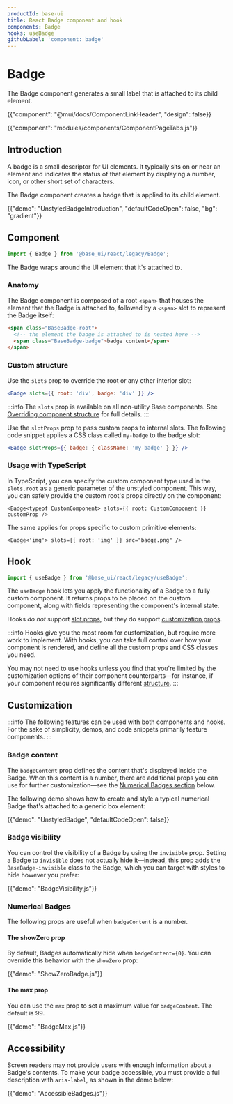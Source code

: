 ```yaml
---
productId: base-ui
title: React Badge component and hook
components: Badge
hooks: useBadge
githubLabel: 'component: badge'
---
```


# Badge

<p class="description">The Badge component generates a small label that is attached to its child element.</p>

{{"component": "@mui/docs/ComponentLinkHeader", "design": false}}

{{"component": "modules/components/ComponentPageTabs.js"}}

## Introduction

A badge is a small descriptor for UI elements.
It typically sits on or near an element and indicates the status of that element by displaying a number, icon, or other short set of characters.

The Badge component creates a badge that is applied to its child element.

{{"demo": "UnstyledBadgeIntroduction", "defaultCodeOpen": false, "bg": "gradient"}}

## Component

```jsx
import { Badge } from '@base_ui/react/legacy/Badge';
```

The Badge wraps around the UI element that it's attached to.

### Anatomy

The Badge component is composed of a root `<span>` that houses the element that the Badge is attached to, followed by a `<span>` slot to represent the Badge itself:

```html
<span class="BaseBadge-root">
  <!-- the element the badge is attached to is nested here -->
  <span class="BaseBadge-badge">badge content</span>
</span>
```

### Custom structure

Use the `slots` prop to override the root or any other interior slot:

```jsx
<Badge slots={{ root: 'div', badge: 'div' }} />
```

:::info
The `slots` prop is available on all non-utility Base components.
See [Overriding component structure](/base-ui/guides/overriding-component-structure/) for full details.
:::

Use the `slotProps` prop to pass custom props to internal slots.
The following code snippet applies a CSS class called `my-badge` to the badge slot:

```jsx
<Badge slotProps={{ badge: { className: 'my-badge' } }} />
```

### Usage with TypeScript

In TypeScript, you can specify the custom component type used in the `slots.root` as a generic parameter of the unstyled component.
This way, you can safely provide the custom root's props directly on the component:

```tsx
<Badge<typeof CustomComponent> slots={{ root: CustomComponent }} customProp />
```

The same applies for props specific to custom primitive elements:

```tsx
<Badge<'img'> slots={{ root: 'img' }} src="badge.png" />
```

## Hook

```jsx
import { useBadge } from '@base_ui/react/legacy/useBadge';
```

The `useBadge` hook lets you apply the functionality of a Badge to a fully custom component.
It returns props to be placed on the custom component, along with fields representing the component's internal state.

Hooks _do not_ support [slot props](#custom-structure), but they do support [customization props](#customization).

:::info
Hooks give you the most room for customization, but require more work to implement.
With hooks, you can take full control over how your component is rendered, and define all the custom props and CSS classes you need.

You may not need to use hooks unless you find that you're limited by the customization options of their component counterparts—for instance, if your component requires significantly different [structure](#anatomy).
:::

## Customization

:::info
The following features can be used with both components and hooks.
For the sake of simplicity, demos, and code snippets primarily feature components.
:::

### Badge content

The `badgeContent` prop defines the content that's displayed inside the Badge.
When this content is a number, there are additional props you can use for further customization—see the [Numerical Badges section](#numerical-badges) below.

The following demo shows how to create and style a typical numerical Badge that's attached to a generic box element:

{{"demo": "UnstyledBadge", "defaultCodeOpen": false}}

### Badge visibility

You can control the visibility of a Badge by using the `invisible` prop.
Setting a Badge to `invisible` does not actually hide it—instead, this prop adds the `BaseBadge-invisible` class to the Badge, which you can target with styles to hide however you prefer:

{{"demo": "BadgeVisibility.js"}}

### Numerical Badges

The following props are useful when `badgeContent` is a number.

#### The showZero prop

By default, Badges automatically hide when `badgeContent={0}`.
You can override this behavior with the `showZero` prop:

{{"demo": "ShowZeroBadge.js"}}

#### The max prop

You can use the `max` prop to set a maximum value for `badgeContent`.
The default is 99.

{{"demo": "BadgeMax.js"}}

## Accessibility

Screen readers may not provide users with enough information about a Badge's contents.
To make your badge accessible, you must provide a full description with `aria-label`, as shown in the demo below:

{{"demo": "AccessibleBadges.js"}}
